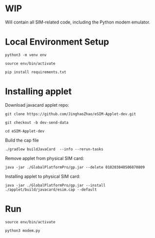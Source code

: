# WIP
Will contain all SIM-related code, including the Python modem emulator.

# Local Environment Setup
```python3 -m venv env```

```source env/bin/activate```

```pip install requirements.txt```

# Installing applet
Download javacard applet repo:

```git clone https://github.com/JinghaoZhao/eSIM-Applet-dev.git```

```git checkout -b dev-send-data```

```cd eSIM-Applet-dev```

Build the cap file

```./gradlew buildJavaCard  --info --rerun-tasks```

Remove applet from physical SIM card:

```java -jar ./GlobalPlatformPro/gp.jar --delete 010203040506070809```

Installing applet to physical SIM card:

```java -jar ./GlobalPlatformPro/gp.jar --install ./applet/build/javacard/esim.cap --default```

# Run
```source env/bin/activate```

```python3 modem.py```